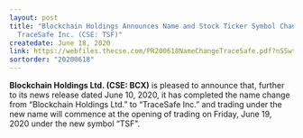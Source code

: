 ```yaml
---
layout: post
title: "Blockchain Holdings Announces Name and Stock Ticker Symbol Change to
  TraceSafe Inc. (CSE: TSF)"
createdate: June 18, 2020
link: https://webfiles.thecse.com/PR200618NameChangeTraceSafe.pdf?nSSwtY2ycROGphjx94aaK9z20oDhBhh2
sortorder: "20200618"
---
```

**Blockchain Holdings Ltd. (CSE: BCX)** is pleased to announce that, further to its news release dated June 10, 2020, it has completed the name change from “Blockchain Holdings Ltd.” to “TraceSafe Inc.” and trading under the new name will commence at the opening of trading on Friday, June 19, 2020 under the new symbol “TSF".
